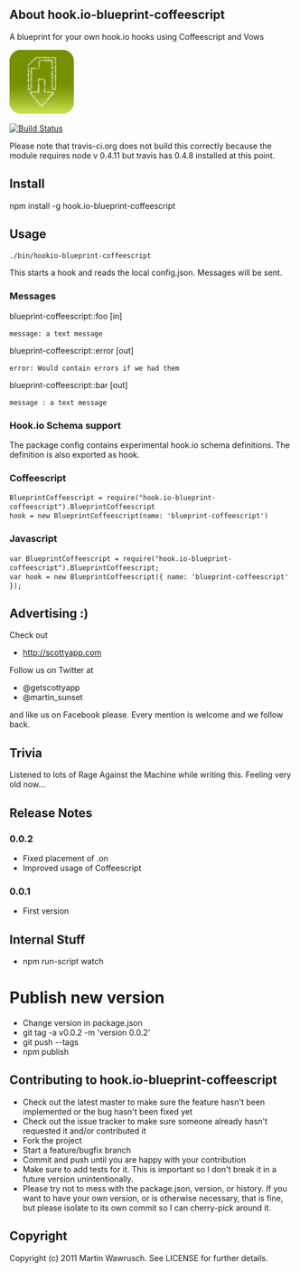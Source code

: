 ## About hook.io-blueprint-coffeescript

A blueprint for your own hook.io hooks using Coffeescript and Vows

![BlueprintCoffeescript Icon](http://github.com/scottyapp/hook.io-blueprint-coffeescript/raw/master/assets/blueprint-coffeescript114x114.png)

[![Build Status](https://secure.travis-ci.org/scottyapp/hook.io-blueprint-coffeescript.png)](http://travis-ci.org/scottyapp/hook.io-blueprint-coffeescript.png)

Please note that travis-ci.org does not build this correctly because the module requires node v 0.4.11 but travis has 0.4.8 installed at this point.

## Install

npm install -g hook.io-blueprint-coffeescript

## Usage

	./bin/hookio-blueprint-coffeescript 

This starts a hook and reads the local config.json. Messages will be sent.

### Messages

blueprint-coffeescript::foo [in]

	message: a text message
	
blueprint-coffeescript::error [out]

	error: Would contain errors if we had them
	
blueprint-coffeescript::bar [out]

	message : a text message

### Hook.io Schema support 

The package config contains experimental hook.io schema definitions. The definition is also exported as hook.

### Coffeescript

	BlueprintCoffeescript = require("hook.io-blueprint-coffeescript").BlueprintCoffeescript
	hook = new BlueprintCoffeescript(name: 'blueprint-coffeescript')
 
### Javascript

	var BlueprintCoffeescript = require("hook.io-blueprint-coffeescript").BlueprintCoffeescript;
	var hook = new BlueprintCoffeescript({ name: 'blueprint-coffeescript' });

## Advertising :)

Check out 

* http://scottyapp.com

Follow us on Twitter at 

* @getscottyapp
* @martin_sunset

and like us on Facebook please. Every mention is welcome and we follow back.

## Trivia

Listened to lots of Rage Against the Machine while writing this. Feeling very old now...

## Release Notes

### 0.0.2

* Fixed placement of .on
* Improved usage of Coffeescript

### 0.0.1

* First version

## Internal Stuff

* npm run-script watch

# Publish new version

* Change version in package.json
* git tag -a v0.0.2 -m 'version 0.0.2'
* git push --tags
* npm publish

## Contributing to hook.io-blueprint-coffeescript
 
* Check out the latest master to make sure the feature hasn't been implemented or the bug hasn't been fixed yet
* Check out the issue tracker to make sure someone already hasn't requested it and/or contributed it
* Fork the project
* Start a feature/bugfix branch
* Commit and push until you are happy with your contribution
* Make sure to add tests for it. This is important so I don't break it in a future version unintentionally.
* Please try not to mess with the package.json, version, or history. If you want to have your own version, or is otherwise necessary, that is fine, but please isolate to its own commit so I can cherry-pick around it.

## Copyright

Copyright (c) 2011 Martin Wawrusch. See LICENSE for
further details.


